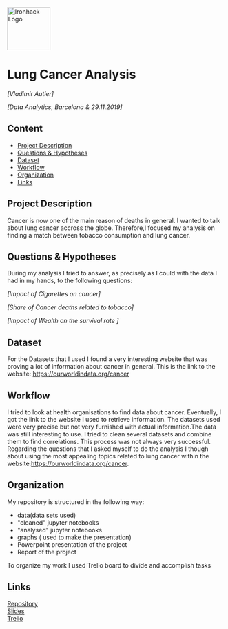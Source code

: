 <img src="https://bit.ly/2VnXWr2" alt="Ironhack Logo" width="100"/>

# Lung Cancer Analysis
*[Vladimir Autier]*

*[Data Analytics, Barcelona & 29.11.2019]*

## Content
- [Project Description](#project-description)
- [Questions & Hypotheses](#questions-hypotheses)
- [Dataset](#dataset)
- [Workflow](#workflow)
- [Organization](#organization)
- [Links](#links)

## Project Description

Cancer is now one of the main reason of deaths in general. I wanted to talk about lung cancer accross the globe. Therefore,I focused my analysis on finding a  match between tobacco consumption and lung cancer. 


## Questions & Hypotheses

During my analysis I tried to answer, as precisely as I could with the data I had in my hands, to the following questions:

*[Impact of Cigarettes on cancer]*

*[Share of Cancer deaths related to tobacco]*

*[Impact of Wealth on the survival rate ]*

## Dataset

For the Datasets that I used I found a very interesting website that was proving a lot of information about cancer in general.
This is the link to the website: https://ourworldindata.org/cancer

## Workflow

I tried to look at health organisations to find data about cancer. Eventually, I got the link to the website I used to retrieve information. The datasets used were very precise but not very furnished with actual information.The data was still  interesting to use. I tried to clean several datasets and combine them to find correlations. This process was not always very successful. 
Regarding the questions that I asked myself to do the analysis I though about using the most appealing topics related to lung cancer within the website:https://ourworldindata.org/cancer.


## Organization

My repository is structured in the following way:

- data(data sets used)
- "cleaned" jupyter notebooks
- "analysed" jupyter notebooks
- graphs ( used to make the presentation)
- Powerpoint presentation of the project
- Report of the project

To organize my work I used Trello board to divide and accomplish tasks


## Links

[Repository](https://github.com/)  
[Slides](https://slides.com/)  
[Trello](https://trello.com/b/livWfPVD/project-4-lung-cancer)  

